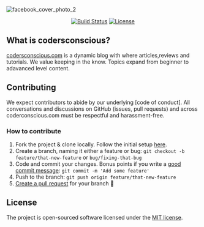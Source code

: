 ![facebook_cover_photo_2](https://user-images.githubusercontent.com/19755484/46249387-7a897500-c3f6-11e8-86a0-439550090874.png)

<p align="center">
<a href="https://travis-ci.org/laravel/framework"><img src="https://travis-ci.org/laravel/framework.svg" alt="Build Status"></a>
<a href="https://packagist.org/packages/laravel/framework"><img src="https://poser.pugx.org/laravel/framework/license.svg" alt="License"></a>
</p>

## What is codersconscious?

[codersconscious.com](https://codersconscious.com)  is a dynamic blog with where articles,reviews and tutorials. We value keeping in the know. Topics expand from beginner to adavanced level content.

## Contributing

We expect contributors to abide by our underlying [code of conduct]. All conversations and discussions on GitHub (issues, pull requests) and across coderconscious.com must be respectful and harassment-free.

### How to contribute

1.  Fork the project & clone locally. Follow the initial setup [here](#getting-started).
2.  Create a branch, naming it either a feature or bug: `git checkout -b feature/that-new-feature` or `bug/fixing-that-bug`
3.  Code and commit your changes. Bonus points if you write a [good commit message](https://John.Doe.io/posts/git-commit/): `git commit -m 'Add some feature'`
4.  Push to the branch: `git push origin feature/that-new-feature`
5.  [Create a pull request](#create-a-pull-request) for your branch 🎉

## License

The project is open-sourced software licensed under the [MIT license](https://opensource.org/licenses/MIT).
